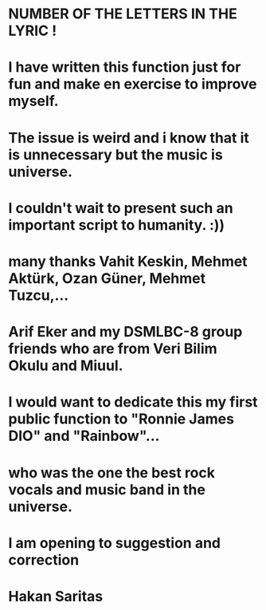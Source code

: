 # ######################################################################
# NUMBER OF THE LETTERS IN THE LYRIC ! 
# I have written this function just for fun and make en exercise to improve myself.

# The issue is weird and i know that it is unnecessary but the music is universe.
# I couldn't wait to present such an important script to humanity.  :))

# many thanks Vahit Keskin, Mehmet Aktürk, Ozan Güner, Mehmet Tuzcu,...
# Arif Eker and my DSMLBC-8 group friends who are from Veri Bilim Okulu and Miuul.

# I would want to dedicate this my first public function to "Ronnie James DIO" and "Rainbow"...
# who was the one the best rock vocals and music band in the universe.

# I am opening to suggestion and correction

# Hakan Saritas
# ######################################################################
